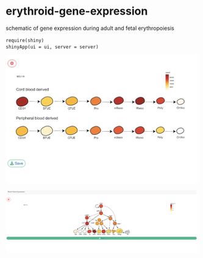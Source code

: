 

# erythroid-gene-expression
 schematic of gene expression during adult and fetal erythropoiesis 


`require(shiny)`\
`shinyApp(ui = ui, server = server)` 

![](/example/image.png)
<br/>

![](/example/image2.png)
